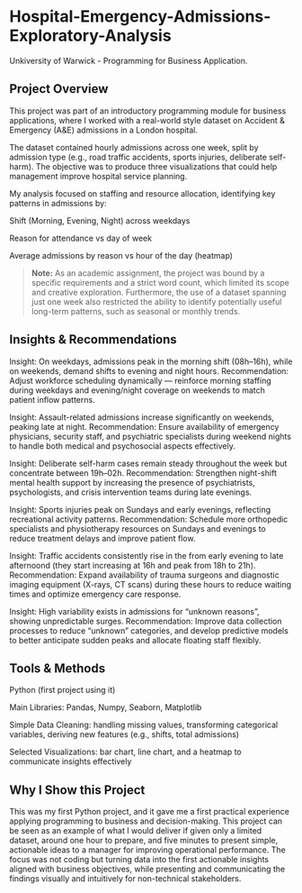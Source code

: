 # Hospital-Emergency-Admissions-Exploratory-Analysis
Unkiversity of Warwick - Programming for Business Application. 

## Project Overview

This project was part of an introductory programming module for business applications, where I worked with a real-world style dataset on Accident & Emergency (A&E) admissions in a London hospital.

The dataset contained hourly admissions across one week, split by admission type (e.g., road traffic accidents, sports injuries, deliberate self-harm). The objective was to produce three visualizations that could help management improve hospital service planning.

My analysis focused on staffing and resource allocation, identifying key patterns in admissions by:

Shift (Morning, Evening, Night) across weekdays

Reason for attendance vs day of week

Average admissions by reason vs hour of the day (heatmap)

> **Note:** As an academic assignment, the project was bound by a specific requirements and a strict word count, which limited its scope and creative exploration. Furthermore, the use of a dataset spanning just one week also restricted the ability to identify potentially useful long-term patterns, such as seasonal or monthly trends.

## Insights & Recommendations

Insight: On weekdays, admissions peak in the morning shift (08h–16h), while on weekends, demand shifts to evening and night hours.
Recommendation: Adjust workforce scheduling dynamically — reinforce morning staffing during weekdays and evening/night coverage on weekends to match patient inflow patterns.

Insight: Assault-related admissions increase significantly on weekends, peaking late at night.
Recommendation: Ensure availability of emergency physicians, security staff, and psychiatric specialists during weekend nights to handle both medical and psychosocial aspects effectively.

Insight: Deliberate self-harm cases remain steady throughout the week but concentrate between 19h–02h.
Recommendation: Strengthen night-shift mental health support by increasing the presence of psychiatrists, psychologists, and crisis intervention teams during late evenings.

Insight: Sports injuries peak on Sundays and early evenings, reflecting recreational activity patterns.
Recommendation: Schedule more orthopedic specialists and physiotherapy resources on Sundays and evenings to reduce treatment delays and improve patient flow.

Insight: Traffic accidents consistently rise in the from early evening to late afternoond (they start increasing at 16h and peak from 18h to 21h).
Recommendation: Expand availability of trauma surgeons and diagnostic imaging equipment (X-rays, CT scans) during these hours to reduce waiting times and optimize emergency care response.

Insight: High variability exists in admissions for “unknown reasons”, showing unpredictable surges.
Recommendation: Improve data collection processes to reduce “unknown” categories, and develop predictive models to better anticipate sudden peaks and allocate floating staff flexibly.

## Tools & Methods

Python (first project using it)

Main Libraries: Pandas, Numpy, Seaborn, Matplotlib

Simple Data Cleaning: handling missing values, transforming categorical variables, deriving new features (e.g., shifts, total admissions)

Selected Visualizations: bar chart, line chart, and a heatmap to communicate insights effectively

## Why I Show this Project 

This was my first Python project, and it gave me a first practical experience applying programming to business and decision-making. 
This project can be seen as an example of what I would deliver if given only a limited dataset, around one hour to prepare, and five minutes to present simple, actionable ideas to a manager for improving operational performance.
The focus was not coding but turning data into the first actionable insights aligned with business objectives, while presenting and communicating the findings visually and intuitively for non-technical stakeholders.
